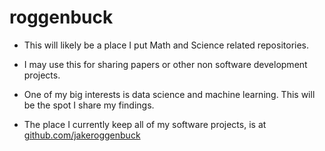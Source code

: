 # roggenbuck

- This will likely be a place I put Math and Science related repositories.
- I may use this for sharing papers or other non software development projects.
- One of my big interests is data science and machine learning. This will be the spot I share my findings.

- The place I currently keep all of my software projects, is at [github.com/jakeroggenbuck](https://github.com/jakeroggenbuck)
